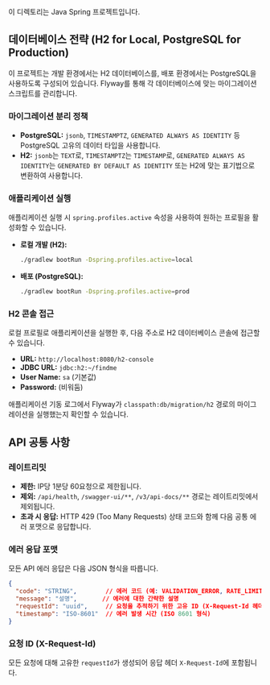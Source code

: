 이 디렉토리는 Java Spring 프로젝트입니다.

## 데이터베이스 전략 (H2 for Local, PostgreSQL for Production)

이 프로젝트는 개발 환경에서는 H2 데이터베이스를, 배포 환경에서는 PostgreSQL을 사용하도록 구성되어 있습니다. Flyway를 통해 각 데이터베이스에 맞는 마이그레이션 스크립트를 관리합니다.

### 마이그레이션 분리 정책

*   **PostgreSQL:** `jsonb`, `TIMESTAMPTZ`, `GENERATED ALWAYS AS IDENTITY` 등 PostgreSQL 고유의 데이터 타입을 사용합니다.
*   **H2:** `jsonb`는 `TEXT`로, `TIMESTAMPTZ`는 `TIMESTAMP`로, `GENERATED ALWAYS AS IDENTITY`는 `GENERATED BY DEFAULT AS IDENTITY` 또는 H2에 맞는 표기법으로 변환하여 사용합니다.

### 애플리케이션 실행

애플리케이션 실행 시 `spring.profiles.active` 속성을 사용하여 원하는 프로필을 활성화할 수 있습니다.

*   **로컬 개발 (H2):**
    ```bash
    ./gradlew bootRun -Dspring.profiles.active=local
    ```
*   **배포 (PostgreSQL):**
    ```bash
    ./gradlew bootRun -Dspring.profiles.active=prod
    ```

### H2 콘솔 접근

로컬 프로필로 애플리케이션을 실행한 후, 다음 주소로 H2 데이터베이스 콘솔에 접근할 수 있습니다.

*   **URL:** `http://localhost:8080/h2-console`
*   **JDBC URL:** `jdbc:h2:~/findme`
*   **User Name:** `sa` (기본값)
*   **Password:** (비워둠)

애플리케이션 기동 로그에서 Flyway가 `classpath:db/migration/h2` 경로의 마이그레이션을 실행했는지 확인할 수 있습니다.

## API 공통 사항

### 레이트리밋

*   **제한:** IP당 1분당 60요청으로 제한됩니다.
*   **제외:** `/api/health`, `/swagger-ui/**`, `/v3/api-docs/**` 경로는 레이트리밋에서 제외됩니다.
*   **초과 시 응답:** HTTP 429 (Too Many Requests) 상태 코드와 함께 다음 공통 에러 포맷으로 응답합니다.

### 에러 응답 포맷

모든 API 에러 응답은 다음 JSON 형식을 따릅니다.

```json
{
  "code": "STRING",        // 에러 코드 (예: VALIDATION_ERROR, RATE_LIMITED, INTERNAL_SERVER_ERROR)
  "message": "설명",       // 에러에 대한 간략한 설명
  "requestId": "uuid",     // 요청을 추적하기 위한 고유 ID (X-Request-Id 헤더와 동일)
  "timestamp": "ISO-8601"  // 에러 발생 시간 (ISO 8601 형식)
}
```

### 요청 ID (X-Request-Id)

모든 요청에 대해 고유한 `requestId`가 생성되어 응답 헤더 `X-Request-Id`에 포함됩니다.